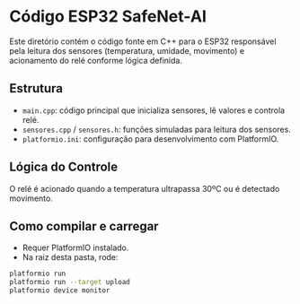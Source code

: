 # Código ESP32 SafeNet-AI

Este diretório contém o código fonte em C++ para o ESP32 responsável pela leitura dos sensores (temperatura, umidade, movimento) e acionamento do relé conforme lógica definida.

## Estrutura

- `main.cpp`: código principal que inicializa sensores, lê valores e controla relé.
- `sensores.cpp` / `sensores.h`: funções simuladas para leitura dos sensores.
- `platformio.ini`: configuração para desenvolvimento com PlatformIO.

## Lógica do Controle

O relé é acionado quando a temperatura ultrapassa 30ºC ou é detectado movimento.

## Como compilar e carregar

- Requer PlatformIO instalado.
- Na raiz desta pasta, rode:

```bash
platformio run
platformio run --target upload
platformio device monitor
